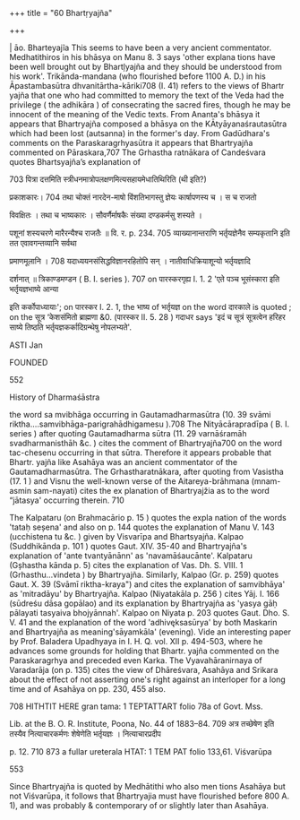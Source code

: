 +++
title = "60 Bhartṛyajña"

+++

| āo. Bharteyajĩa This seems to have been a very ancient commentator. Medhatithiros in his bhāsya on Manu 8. 3 says 'other explana tions have been well brought out by Bhartļyajña and they should be understood from his work'. Trikānda-mandana (who flourished before 1100 A. D.) in his Āpastambasūtra dhvanitārtha-kāriki708 (I. 41) refers to the views of Bhartr yajña that one who had committed to memory the text of the Veda had the privilege ( the adhikāra ) of consecrating the sacred fires, though he may be innocent of the meaning of the Vedic texts. From Ananta's bhāsya it appears that Bhartryajña composed a bhāsya on the KĀtyāyanaśrautasūtra which had been lost (autsanna) in the former's day. From Gadūdhara's comments on the Paraskaragrhyasūtra it appears that Bhartryajña commented on Pāraskara,707 The Grhastha ratnākara of Candeśvara quotes Bhartsyajña’s explanation of 

703 पित्रा दत्तमिति स्त्रीधनमात्रोपलक्षणमित्यसहायमेधातिथिरिति (थी इति?) 

प्रकाशकारः। 704 तथा चोक्तं नारदेन-माषो विंशतिभागस्तु ज्ञेयः कार्षापणस्य च । स च राजतो 

विवक्षितः । तथा च भाष्यकारः । सौवर्णैर्माषकैः संख्या दण्डकर्मसु शस्यते । 

पशूनां शस्यचरणे मारैरन्यैश्च राजतैः ॥ वि. र. p. 234. 705 व्याख्यानान्तराणि भर्तृयज्ञेनैव सम्यकृतानि इति तत एवावगन्तव्यानि सर्वथा 

प्रमाणमूलानि । 708 यदाध्ययनसंसिद्धविज्ञानरहितोपि सन् । नातीवाधिक्रियाशून्यो भर्तृयज्ञादि 

दर्शनात् ॥ त्रिकाण्डमण्डन ( B. I. series ). 707 on पारस्करगृह्य I. 1. 2 'एते पञ्च भूसंस्कारा इति भर्तृयज्ञभाष्ये आन्या 

इति कर्कोपाध्यायाः'; on पारस्कर I. 2. 1, the भाष्य of भर्तृयज्ञ on the word दारकाले is quoted ; on the सूत्र ‘केशसंमितो ब्राह्मणा &0. (पारस्कर II. 5. 28 ) गदाधर says 'इदं च सूत्रं सूत्रत्वेन हरिहर साष्ये तिष्ठति भर्तृयज्ञकर्कादिग्रन्थेषु नोपलभ्यते'. 

ASTI Jan 

FOUNDED 

552 

History of Dharmaśāstra 

the word sa mvibhāga occurring in Gautamadharmasūtra (10. 39 svāmi riktha....samvibhāga-parigrahādhigamesu ).708 The Nityācārapradīpa ( B. I. series ) after quoting Gautamadharma sūtra (11. 29 varnāśramāh svadharmanisthāh &c. ) cites the comment of Bhartryajña700 on the word tac-chesenu occurring in that sūtra. Therefore it appears probable that Bhartr. yajña like Asahāya was an ancient commentator of the Gautamadharmasūtra. The Grhastharatnākara, after quoting from Vasistha (17. 1 ) and Visnu the well-known verse of the Aitareya-brāhmana (mnam-asmin sam-nayati) cites the ex planation of Bhartryajžia as to the word “jātasya' occurring therein. 710 

The Kalpataru (on Brahmacārio p. 15 ) quotes the expla nation of the words 'tataḥ seșena' and also on p. 144 quotes the explanation of Manu V. 143 (ucchistena tu &c. ) given by Visvarīpa and Bhartsyajña. Kalpao (Suddhikānda p. 101 ) quotes Gaut. XIV. 35-40 and Bhartryajña's explanation of 'ante tvantyānānn' as 'navamāśaucānte'. Kalpataru (Gșhastha kānda p. 5) cites the explanation of Vas. Dh. S. VIII. 1 (Grhasthu...vindeta ) by Bhartryajña. Similarly, Kalpao (Gr. p. 259) quotes Gaut. X. 39 (Svāmī riktha-kraya") and cites the explanation of samvibhāya' as 'mitradāyu' by Bhartryajña. Kalpao (Niyatakāla p. 256 ) cites Yāj. I. 166 (sūdreśu dāsa gopālao) and its explanation by Bhartryajña as 'yasya gāḥ pālayati tasyaiva bhojyānnah'. Kalpao on Niyata p. 203 quotes Gaut. Dho. S. V. 41 and the explanation of the word 'adhivęksasūrya' by both Maskarin and Bhartryajña as meaning'sāyamkāla' (evening). Vide an interesting paper by Prof. Baladera Upadhyaya in I. H. Q. vol. XII p. 494-503, where he advances some grounds for holding that Bhartr. yajña commented on the Paraskaragrhya and preceded even Karka. The Vyavahāranirnaya of Varadarāja (on p. 135) cites the view of Dhāreśvara, Asahāya and Srikara about the effect of not asserting one's right against an interloper for a long time and of Asahāya on pp. 230, 455 also. 

708 HITHTIT HERE gran tama: 1 TEPTATTART folio 78a of Govt. Mss. 

Lib. at the B. O. R. Institute, Poona, No. 44 of 1883–84. 709 अत्र तच्छेषेण इति तस्यैव नित्याचारकर्मणः शेषेणेति भर्तृयज्ञः । नित्याचारप्रदीप 

p. 12. 710 873 a fullar ureterala HTAT: 1 TEM PAT folio 133,61. Viśvarūpa 

553 

Since Bhartryajña is quoted by Medhātithi who also men tions Asahāya but not Viśvarūpa, it follows that Bhartryajia must have flourished before 800 A. 1), and was probably & contemporary of or slightly later than Asahāya. 
